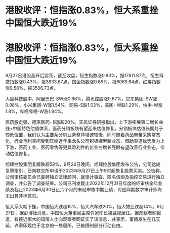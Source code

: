 # 港股收评：恒指涨0.83%，恒大系重挫中国恒大跌近19%

# 港股收评：恒指涨0.83%，恒大系重挫中国恒大跌近19%

9月27日港股高开后震荡，截至收盘，恒生指数涨0.83%，报17611.87点，恒生科技指数涨0.43%，报3833.87点，国企指数涨0.65%，报6069.84点，红筹指数涨0.58%，报3506.73点。

大型科技股中，阿里巴巴-SW涨0.66%，腾讯控股涨0.67%，京东集团-SW涨0.98%，小米集团-W涨1.54%，网易-S跌1.02%，美团-
W跌1.29%，快手-W涨1.8%，哔哩哔哩-W涨1.84%。

医药股走强，德琪医药-
B涨超20%。天风证券研报指出，上下游拓展第二增长曲线+中国特色估值体系，医药分销板块有望迎来估值修复。分销板块估值长期处于较低位置，我们认为主要系分销业务整体增速较慢，同时随着药品带量采购常态化，行业毛利空间受到压缩近年来龙头公司积极探索新业态，借助渠道优势发力上下游，医药工业、医药零售等更具盈利性的新业务增长亮眼有望改善行业业态，带动估值修复。

旭辉控股集团复牌跌超58%，9月26日晚间，旭辉控股集团发布公告，公司达成复牌指引，已向联交所申请于2023年9月27日上午9时起恢复股票买卖。公告称，公司审核委员会已委聘独立法律顾问，就审计事宜、匿名信函及指控交易进行独立调查，并公告了调查结果。公司已刊发截止2022年12月31日年度的经审核全年业绩及截止2023年6月30日止六个月的未经审核中期业绩，对应两期数字审计师均未出具非标意见。

恒大系大幅下挫，中国恒大跌超15%，恒大汽车跌20%，恒大物业跌超14%。9月27日，据彭博社消息，中国恒大董事局主席许家印已被监视居住。据观察者网报道，有接近恒大的知情人士向观察者网证实了该消息，并表示，事情发生在几天前，许家印现位于北京的一处居所，已被限制部分行动自由。

